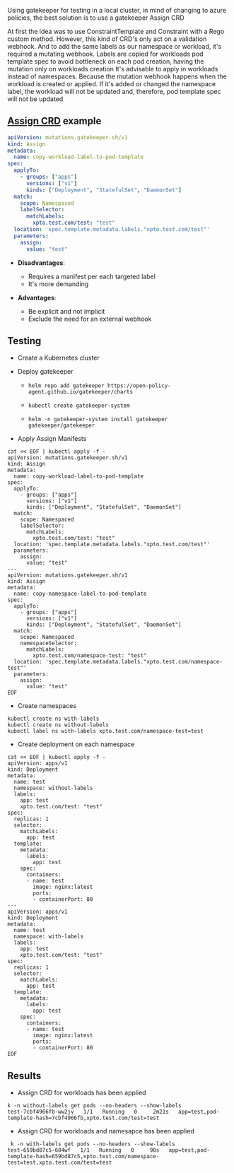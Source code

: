 Using gatekeeper for testing in a local cluster, in mind of changing to azure policies, the best solution is to use a gatekeeper Assign CRD

At first the idea was to use ConstraintTemplate and Constraint with a Rego custom method. However, this kind of CRD's only act on a validation webhook. And to add the same labels as our namespace or workload, it's required a mutating webhook.
Labels are copied for workloads pod template spec to avoid bottleneck on each pod creation, having the mutation only on workloads creation
It's advisable to apply in workloads instead of namespaces. Because the mutation webhook happens when the workload is created or applied. If it's added or changed the namespace label, the workload will not be updated and, therefore, pod template spec will not be updated

## [Assign CRD](https://open-policy-agent.github.io/gatekeeper/website/docs/mutation/#setting-imagepullpolicy-of-all-containers-to-always-in-all-namespaces-except-namespace-system) example

```yaml
apiVersion: mutations.gatekeeper.sh/v1
kind: Assign
metadata:
  name: copy-workload-label-to-pod-template
spec:
  applyTo:
    - groups: ["apps"]
      versions: ["v1"]
      kinds: ["Deployment", "StatefulSet", "DaemonSet"]
  match:
    scope: Namespaced
    labelSelector:
      matchLabels:
        xpto.test.com/test: "test"
  location: 'spec.template.metadata.labels."xpto.test.com/test"'
  parameters:
    assign:
      value: "test"
```

- **Disadvantages**:
    - Requires a manifest per each targeted label
    - It's more demanding

- **Advantages**:
    - Be explicit and not implicit
    - Exclude the need for an external webhook


## Testing
- Create a Kubernetes cluster

- Deploy gatekeeper

    - `helm repo add gatekeeper https://open-policy-agent.github.io/gatekeeper/charts`

    - `kubectl create gatekeeper-system`

    - `helm -n gatekeeper-system install gatekeeper gatekeeper/gatekeeper`

- Apply Assign Manifests

```shell
cat << EOF | kubectl apply -f -
apiVersion: mutations.gatekeeper.sh/v1
kind: Assign
metadata:
  name: copy-workload-label-to-pod-template
spec:
  applyTo:
    - groups: ["apps"]
      versions: ["v1"]
      kinds: ["Deployment", "StatefulSet", "DaemonSet"]
  match:
    scope: Namespaced
    labelSelector:
      matchLabels:
        xpto.test.com/test: "test"
  location: 'spec.template.metadata.labels."xpto.test.com/test"'
  parameters:
    assign:
      value: "test"
---
apiVersion: mutations.gatekeeper.sh/v1
kind: Assign
metadata:
  name: copy-namespace-label-to-pod-template
spec:
  applyTo:
    - groups: ["apps"]
      versions: ["v1"]
      kinds: ["Deployment", "StatefulSet", "DaemonSet"]
  match:
    scope: Namespaced
    namespaceSelector:
      matchLabels:
        xpto.test.com/namespace-test: "test"
  location: 'spec.template.metadata.labels."xpto.test.com/namespace-test"'
  parameters:
    assign:
      value: "test"
EOF
```

- Create namespaces
```shell
kubectl create ns with-labels
kubectl create ns without-labels
kubectl label ns with-labels xpto.test.com/namespace-test=test
```

- Create deployment on each namespace
```
cat << EOF | kubectl apply -f -
apiVersion: apps/v1
kind: Deployment
metadata:
  name: test
  namespace: without-labels
  labels:
    app: test
    xpto.test.com/test: "test"
spec:
  replicas: 1
  selector:
    matchLabels:
      app: test
  template:
    metadata:
      labels:
        app: test
    spec:
      containers:
      - name: test
        image: nginx:latest
        ports:
        - containerPort: 80
---
apiVersion: apps/v1
kind: Deployment
metadata:
  name: test
  namespace: with-labels
  labels:
    app: test
    xpto.test.com/test: "test"
spec:
  replicas: 1
  selector:
    matchLabels:
      app: test
  template:
    metadata:
      labels:
        app: test
    spec:
      containers:
      - name: test
        image: nginx:latest
        ports:
        - containerPort: 80
EOF
```

## Results

- Assign CRD for workloads has been applied
```shell
k -n without-labels get pods --no-headers --show-labels
test-7cbf4966fb-ww2jv   1/1   Running   0     2m21s   app=test,pod-template-hash=7cbf4966fb,xpto.test.com/test=test
```

- Assign CRD for workloads and namesapce has been applied
```shell
 k -n with-labels get pods --no-headers --show-labels
test-659bd87c5-684wf   1/1   Running   0     90s   app=test,pod-template-hash=659bd87c5,xpto.test.com/namespace-test=test,xpto.test.com/test=test
```
